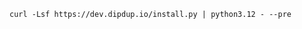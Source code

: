 <!-- markdownlint-disable first-line-h1 -->
```shell [Terminal]
curl -Lsf https://dev.dipdup.io/install.py | python3.12 - --pre
```
